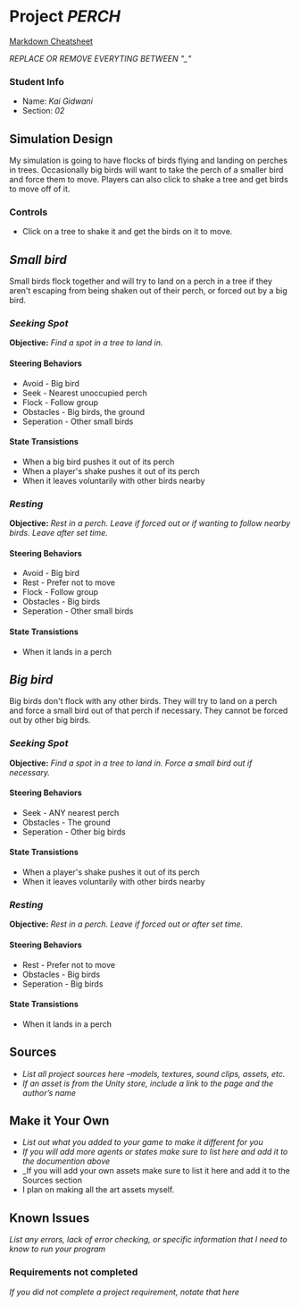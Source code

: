# Project _PERCH_

[Markdown Cheatsheet](https://github.com/adam-p/markdown-here/wiki/Markdown-Here-Cheatsheet)

_REPLACE OR REMOVE EVERYTING BETWEEN "\_"_

### Student Info

-   Name: _Kai Gidwani_
-   Section: _02_

## Simulation Design

My simulation is going to have flocks of birds flying and landing on perches in trees. Occasionally big birds will want to take the perch of a smaller bird and force them to move. Players can also click to shake a tree and get birds to move off of it.

### Controls

-   Click on a tree to shake it and get the birds on it to move.

## _Small bird_

Small birds flock together and will try to land on a perch in a tree if they aren't escaping from being shaken out of their perch, or forced out by a big bird.

### _Seeking Spot_

**Objective:** _Find a spot in a tree to land in._

#### Steering Behaviors

- Avoid - Big bird
- Seek - Nearest unoccupied perch
- Flock - Follow group
- Obstacles - Big birds, the ground
- Seperation - Other small birds
   
#### State Transistions

- When a big bird pushes it out of its perch
- When a player's shake pushes it out of its perch
- When it leaves voluntarily with other birds nearby
   
### _Resting_

**Objective:** _Rest in a perch. Leave if forced out or if wanting to follow nearby birds. Leave after set time._

#### Steering Behaviors

- Avoid - Big bird
- Rest - Prefer not to move
- Flock - Follow group
- Obstacles - Big birds
- Seperation - Other small birds
   
#### State Transistions

- When it lands in a perch

## _Big bird_

Big birds don't flock with any other birds. They will try to land on a perch and force a small bird out of that perch if necessary. They cannot be forced out by other big birds.

### _Seeking Spot_

**Objective:** _Find a spot in a tree to land in. Force a small bird out if necessary._

#### Steering Behaviors

- Seek - ANY nearest perch
- Obstacles - The ground
- Seperation - Other big birds
   
#### State Transistions

- When a player's shake pushes it out of its perch
- When it leaves voluntarily with other birds nearby
   
### _Resting_

**Objective:** _Rest in a perch. Leave if forced out or after set time._

#### Steering Behaviors

- Rest - Prefer not to move
- Obstacles - Big birds
- Seperation - Big birds
   
#### State Transistions

- When it lands in a perch

## Sources

-   _List all project sources here –models, textures, sound clips, assets, etc._
-   _If an asset is from the Unity store, include a link to the page and the author’s name_

## Make it Your Own

- _List out what you added to your game to make it different for you_
- _If you will add more agents or states make sure to list here and add it to the documention above_
- _If you will add your own assets make sure to list it here and add it to the Sources section
- I plan on making all the art assets myself.

## Known Issues

_List any errors, lack of error checking, or specific information that I need to know to run your program_

### Requirements not completed

_If you did not complete a project requirement, notate that here_

